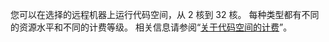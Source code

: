 您可以在选择的远程机器上运行代码空间，从 2 核到 32 核。 每种类型都有不同的资源水平和不同的计费等级。 相关信息请参阅“[关于代码空间的计费](/github/developing-online-with-codespaces/about-billing-for-codespaces)”。
